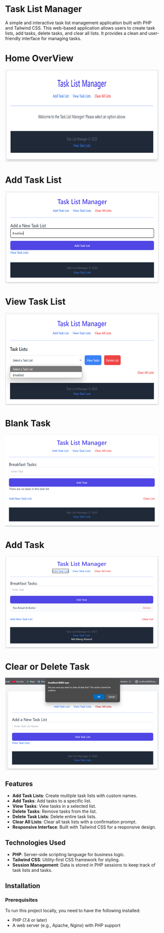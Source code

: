 # Task List Manager

A simple and interactive task list management application built with PHP and Tailwind CSS. This web-based application allows users to create task lists, add tasks, delete tasks, and clear all lists. It provides a clean and user-friendly interface for managing tasks.

# Home OverView
<img src="images/index.png" alt="index-page" width="500" height="300">


# Add Task List
<img src="images/add_task_list.png" alt="index-page" width="500" height="300">

# View Task List
<img src="images/view-task-list.png" alt="index-page" width="500" height="300">

# Blank Task
<img src="images/blanck-task.png" alt="index-page" width="500" height="300">

# Add Task
<img src="images/add-task.png" alt="index-page" width="500" height="300">

# Clear or Delete Task
<img src="images/clear-all-lists.png" alt="index-page" width="500" height="300">

## Features

- **Add Task Lists**: Create multiple task lists with custom names.
- **Add Tasks**: Add tasks to a specific list.
- **View Tasks**: View tasks in a selected list.
- **Delete Tasks**: Remove tasks from the list.
- **Delete Task Lists**: Delete entire task lists.
- **Clear All Lists**: Clear all task lists with a confirmation prompt.
- **Responsive Interface**: Built with Tailwind CSS for a responsive design.

## Technologies Used

- **PHP**: Server-side scripting language for business logic.
- **Tailwind CSS**: Utility-first CSS framework for styling.
- **Session Management**: Data is stored in PHP sessions to keep track of task lists and tasks.

## Installation

### Prerequisites

To run this project locally, you need to have the following installed:

- PHP (7.4 or later)
- A web server (e.g., Apache, Nginx) with PHP support
